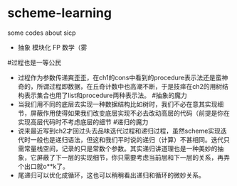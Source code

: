 # scheme-learning
some codes about sicp

- 抽象 模块化 FP 数学（雾

#过程也是一等公民
- 过程作为参数传递爽歪歪，在ch1的cons中看到的procedure表示法还是蛮神奇的，所谓过程即数据，在丘奇计数中也高潮不断，于是技痒在ch2的用树结构表示集合也用了list和procedure两种表示法。
#抽象的魔力
- 当我们用不同的底层去实现一种数据结构比如树时，我们不必在意其实现细节，屏蔽作用使得如果我们改变底层实现不必去改动高层的代码（前提是你在实现高层代码时不考虑底层的细节
#递归的魔力
- 说来最近写到ch2才回过头去品味迭代过程和递归过程，虽然scheme实现迭代时一般也是递归语法，但这和我们平时说的递归（计算）不甚相同。迭代只需常量栈空间，记录的只是常数个参数。其实递归讲道理也是一种美妙的抽象，它屏蔽了下一层的实现细节，你只需要考虑当前层和下一层的关系，再弄个出口就o**k了。
- 尾递归可以优化成循环，这也可以稍稍看出递归和循环的微妙关系。
